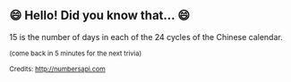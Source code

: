 ## :smile: Hello! Did you know that... :smile:
15 is the number of days in each of the 24 cycles of the Chinese calendar.

<sup>(come back in 5 minutes for the next trivia)</sup>


<sup>Credits: http://numbersapi.com</sup>
